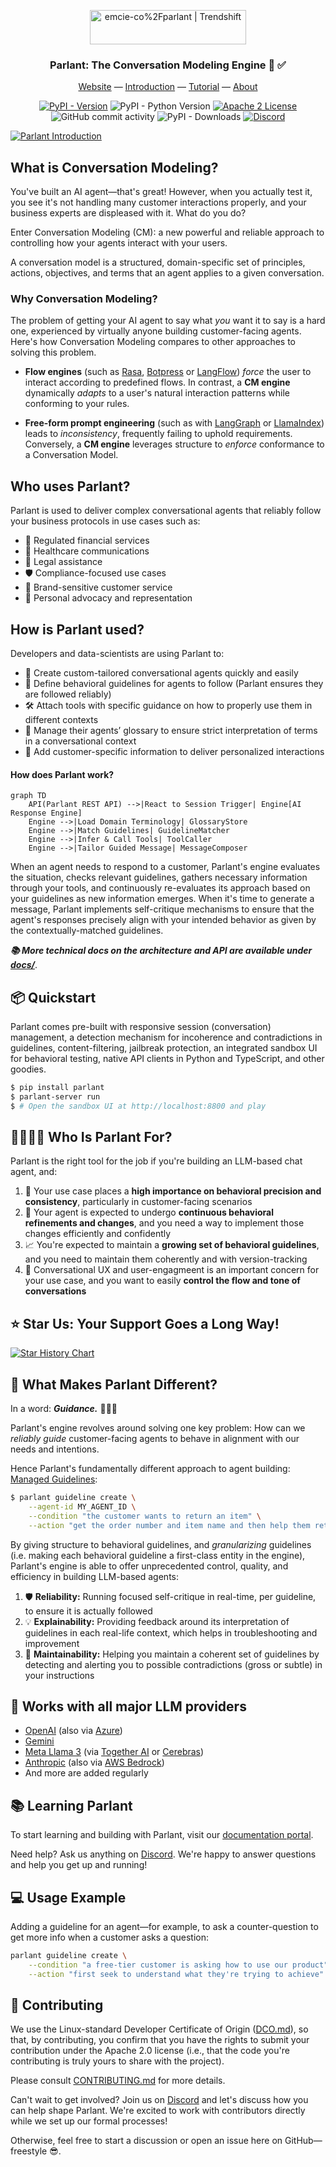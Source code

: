 
<div align="center">
<!--<img alt="Parlant Banner" src="https://github.com/emcie-co/parlant/blob/develop/banner.png?raw=true" />-->

<a href="https://trendshift.io/repositories/12768" target="_blank"><img src="https://trendshift.io/api/badge/repositories/12768" alt="emcie-co%2Fparlant | Trendshift" style="width: 250px; height: 55px;" width="250" height="55"/></a>


  <h3>Parlant: The Conversation Modeling Engine 💬 ✅</h3>
  <p>
    <a href="https://www.parlant.io/" target="_blank">Website</a> —
    <a href="https://www.parlant.io/docs/quickstart/introduction" target="_blank">Introduction</a> —
    <a href="https://www.parlant.io/docs/tutorial/getting-started" target="_blank">Tutorial</a> —
    <a href="https://www.parlant.io/docs/about" target="_blank">About</a>
  </p>
  <p>
    <a href="https://pypi.org/project/parlant/" alt="Parlant on PyPi"><img alt="PyPI - Version" src="https://img.shields.io/pypi/v/parlant"></a>
    <img alt="PyPI - Python Version" src="https://img.shields.io/pypi/pyversions/parlant">
    <a href="https://opensource.org/licenses/Apache-2.0"><img alt="Apache 2 License" src="https://img.shields.io/badge/license-Apache%202.0-blue.svg" /></a>
    <img alt="GitHub commit activity" src="https://img.shields.io/github/commit-activity/w/emcie-co/parlant?label=commits">
    <img alt="PyPI - Downloads" src="https://img.shields.io/pypi/dm/parlant">
    <a href="https://discord.gg/duxWqxKk6J"><img alt="Discord" src="https://img.shields.io/discord/1312378700993663007?style=flat&logo=discord&logoColor=white&label=discord">
</a>
  </p>

</div>

[![Parlant Introduction](https://github.com/emcie-co/parlant/blob/develop/yt-preview.png?raw=true)](https://www.youtube.com/watch?v=_39ERIb0100)

## What is Conversation Modeling?
You've built an AI agent—that's great! However, when you actually test it, you see it's not handling many customer interactions properly, and your business experts are displeased with it. What do you do?

Enter Conversation Modeling (CM): a new powerful and reliable approach to controlling how your agents interact with your users.

A conversation model is a structured, domain-specific set of principles, actions, objectives, and terms that an agent applies to a given conversation.

### Why Conversation Modeling?

The problem of getting your AI agent to say what _you_ want it to say is a hard one, experienced by virtually anyone building customer-facing agents. Here's how Conversation Modeling compares to other approaches to solving this problem.

- **Flow engines** (such as [Rasa](https://github.com/RasaHQ/rasa), [Botpress](https://github.com/botpress/botpress) or [LangFlow](https://github.com/langflow-ai/langflow)) _force_ the user to interact according to predefined flows. In contrast, a **CM engine** dynamically _adapts_ to a user's natural interaction patterns while conforming to your rules.

- **Free-form prompt engineering** (such as with [LangGraph](https://www.langchain.com/langgraph) or [LlamaIndex](https://docs.llamaindex.ai/)) leads to _inconsistency_, frequently failing to uphold requirements. Conversely, a **CM engine** leverages structure to _enforce_ conformance to a Conversation Model.

## Who uses Parlant?
Parlant is used to deliver complex conversational agents that reliably follow your business protocols in use cases such as:
- 🏦 Regulated financial services
- 🏥 Healthcare communications
- 📜 Legal assistance
- 🛡️ Compliance-focused use cases
- 🎯 Brand-sensitive customer service
- 🤝 Personal advocacy and representation

## How is Parlant used?
Developers and data-scientists are using Parlant to:

- 🤖 Create custom-tailored conversational agents quickly and easily
- 👣 Define behavioral guidelines for agents to follow (Parlant ensures they are followed reliably)
- 🛠️ Attach tools with specific guidance on how to properly use them in different contexts
- 📖 Manage their agents’ glossary to ensure strict interpretation of terms in a conversational context
- 👤 Add customer-specific information to deliver personalized interactions

#### How does Parlant work?
```mermaid
graph TD
    API(Parlant REST API) -->|React to Session Trigger| Engine[AI Response Engine]
    Engine -->|Load Domain Terminology| GlossaryStore
    Engine -->|Match Guidelines| GuidelineMatcher
    Engine -->|Infer & Call Tools| ToolCaller
    Engine -->|Tailor Guided Message| MessageComposer
```

When an agent needs to respond to a customer, Parlant's engine evaluates the situation, checks relevant guidelines, gathers necessary information through your tools, and continuously re-evaluates its approach based on your guidelines as new information emerges. When it's time to generate a message, Parlant implements self-critique mechanisms to ensure that the agent's responses precisely align with your intended behavior as given by the contextually-matched guidelines.

***📚 More technical docs on the architecture and API are available under [docs/](./docs)***.

## 📦 Quickstart
Parlant comes pre-built with responsive session (conversation) management, a detection mechanism for incoherence and contradictions in guidelines, content-filtering, jailbreak protection, an integrated sandbox UI for behavioral testing, native API clients in Python and TypeScript, and other goodies.

```bash
$ pip install parlant
$ parlant-server run
$ # Open the sandbox UI at http://localhost:8800 and play
```

## 🙋‍♂️🙋‍♀️ Who Is Parlant For?
Parlant is the right tool for the job if you're building an LLM-based chat agent, and:

1. 🎯 Your use case places a **high importance on behavioral precision and consistency**, particularly in customer-facing scenarios
1. 🔄 Your agent is expected to undergo **continuous behavioral refinements and changes**, and you need a way to implement those changes efficiently and confidently
1. 📈 You're expected to maintain a **growing set of behavioral guidelines**, and you need to maintain them coherently and with version-tracking
1. 💬 Conversational UX and user-engagmeent is an important concern for your use case, and you want to easily **control the flow and tone of conversations**

## ⭐ Star Us: Your Support Goes a Long Way!
[![Star History Chart](https://api.star-history.com/svg?repos=emcie-co/parlant&type=Date)](https://star-history.com/#emcie-co/parlant&Date)

## 🤔 What Makes Parlant Different?

In a word: **_Guidance._** 🧭🚦🤝

Parlant's engine revolves around solving one key problem: How can we _reliably guide_ customer-facing agents to behave in alignment with our needs and intentions.

Hence Parlant's fundamentally different approach to agent building: [Managed Guidelines](https://www.parlant.io/docs/concepts/customization/guidelines):

```bash
$ parlant guideline create \
    --agent-id MY_AGENT_ID \
    --condition "the customer wants to return an item" \
    --action "get the order number and item name and then help them return it"
```

By giving structure to behavioral guidelines, and _granularizing_ guidelines (i.e. making each behavioral guideline a first-class entity in the engine), Parlant's engine is able to offer unprecedented control, quality, and efficiency in building LLM-based agents:

1. 🛡️ **Reliability:** Running focused self-critique in real-time, per guideline, to ensure it is actually followed
1. 💡 **Explainability:** Providing feedback around its interpretation of guidelines in each real-life context, which helps in troubleshooting and improvement
1. 🔧 **Maintainability:** Helping you maintain a coherent set of guidelines by detecting and alerting you to possible contradictions (gross or subtle) in your instructions

## 🤖 Works with all major LLM providers
- [OpenAI](https://platform.openai.com/docs/overview) (also via [Azure](https://learn.microsoft.com/en-us/azure/ai-services/openai/))
- [Gemini](https://ai.google.dev/)
- [Meta Llama 3](https://www.llama.com/) (via [Together AI](https://www.together.ai/) or [Cerebras](https://cerebras.ai/))
- [Anthropic](https://www.anthropic.com/api) (also via [AWS Bedrock](https://aws.amazon.com/bedrock/))
- And more are added regularly

## 📚 Learning Parlant

To start learning and building with Parlant, visit our [documentation portal](https://parlant.io/docs/quickstart/introduction).

Need help? Ask us anything on [Discord](https://discord.gg/duxWqxKk6J). We're happy to answer questions and help you get up and running!

## 💻 Usage Example
Adding a guideline for an agent—for example, to ask a counter-question to get more info when a customer asks a question:
```bash
parlant guideline create \
    --condition "a free-tier customer is asking how to use our product" \
    --action "first seek to understand what they're trying to achieve"
```

## 👋 Contributing
We use the Linux-standard Developer Certificate of Origin ([DCO.md](DCO.md)), so that, by contributing, you confirm that you have the rights to submit your contribution under the Apache 2.0 license (i.e., that the code you're contributing is truly yours to share with the project).

Please consult [CONTRIBUTING.md](CONTRIBUTING.md) for more details.

Can't wait to get involved? Join us on [Discord](https://discord.gg/duxWqxKk6J) and let's discuss how you can help shape Parlant. We're excited to work with contributors directly while we set up our formal processes!

Otherwise, feel free to start a discussion or open an issue here on GitHub—freestyle 😎.

